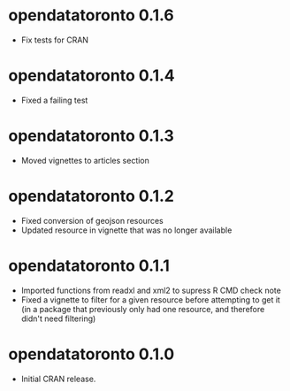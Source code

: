 # opendatatoronto 0.1.6

* Fix tests for CRAN

# opendatatoronto 0.1.4

* Fixed a failing test

# opendatatoronto 0.1.3

* Moved vignettes to articles section

# opendatatoronto 0.1.2

* Fixed conversion of geojson resources
* Updated resource in vignette that was no longer available

# opendatatoronto 0.1.1

* Imported functions from readxl and xml2 to supress R CMD check note
* Fixed a vignette to filter for a given resource before attempting to get it (in a package that previously only had one resource, and therefore didn't need filtering) 

# opendatatoronto 0.1.0

* Initial CRAN release.
